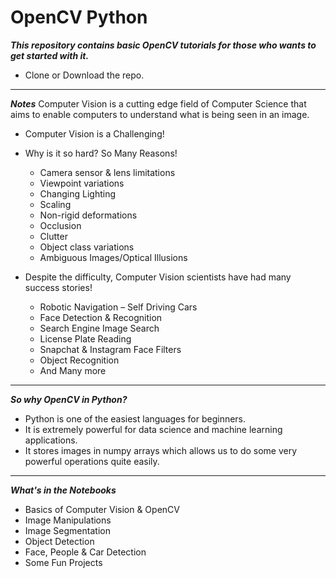 # OpenCV Python

***This repository contains basic OpenCV tutorials for those who wants to get started with it.***

* Clone or Download the repo.
------
***Notes***
Computer Vision is a cutting edge field of Computer Science that aims to enable computers to understand what is being seen in an image.

* Computer Vision is a Challenging!
* Why is it so hard? So Many Reasons!
  * Camera sensor & lens limitations
  * Viewpoint variations
  * Changing Lighting
  * Scaling
  * Non-rigid deformations
  * Occlusion
  * Clutter
  * Object class variations
  * Ambiguous Images/Optical Illusions
  
* Despite the difficulty, Computer Vision scientists have had many success stories!
  * Robotic Navigation – Self Driving Cars
  * Face Detection & Recognition
  * Search Engine Image Search
  * License Plate Reading
  * Snapchat & Instagram Face Filters
  * Object Recognition
  * And Many more
------
***So why OpenCV in Python?***
  * Python is one of the easiest languages for beginners.
  * It is extremely powerful for data science and machine learning applications.
  * It stores images in numpy arrays which allows us to do some very powerful operations quite easily.
------
***What's in the Notebooks***
 * Basics of Computer Vision & OpenCV
 * Image Manipulations
 * Image Segmentation
 * Object Detection
 * Face, People & Car Detection
 * Some Fun Projects
  
  
